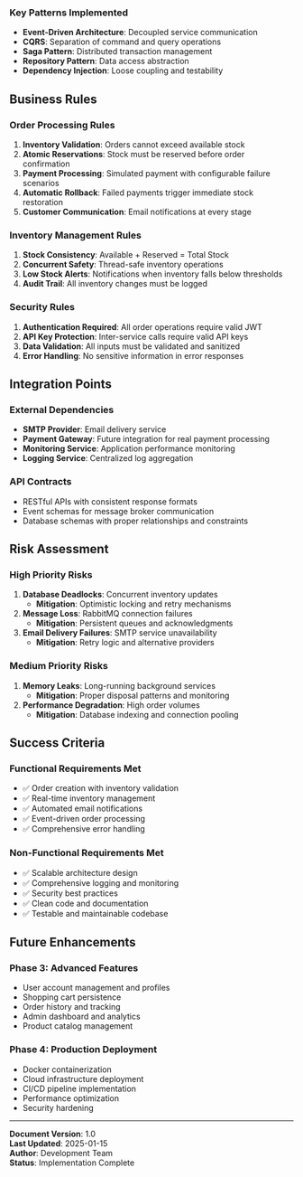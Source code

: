 
### Key Patterns Implemented
- **Event-Driven Architecture**: Decoupled service communication
- **CQRS**: Separation of command and query operations  
- **Saga Pattern**: Distributed transaction management
- **Repository Pattern**: Data access abstraction
- **Dependency Injection**: Loose coupling and testability

## Business Rules

### Order Processing Rules
1. **Inventory Validation**: Orders cannot exceed available stock
2. **Atomic Reservations**: Stock must be reserved before order confirmation
3. **Payment Processing**: Simulated payment with configurable failure scenarios
4. **Automatic Rollback**: Failed payments trigger immediate stock restoration
5. **Customer Communication**: Email notifications at every stage

### Inventory Management Rules
1. **Stock Consistency**: Available + Reserved = Total Stock
2. **Concurrent Safety**: Thread-safe inventory operations
3. **Low Stock Alerts**: Notifications when inventory falls below thresholds
4. **Audit Trail**: All inventory changes must be logged

### Security Rules
1. **Authentication Required**: All order operations require valid JWT
2. **API Key Protection**: Inter-service calls require valid API keys
3. **Data Validation**: All inputs must be validated and sanitized
4. **Error Handling**: No sensitive information in error responses

## Integration Points

### External Dependencies
- **SMTP Provider**: Email delivery service
- **Payment Gateway**: Future integration for real payment processing
- **Monitoring Service**: Application performance monitoring
- **Logging Service**: Centralized log aggregation

### API Contracts
- RESTful APIs with consistent response formats
- Event schemas for message broker communication
- Database schemas with proper relationships and constraints

## Risk Assessment

### High Priority Risks
1. **Database Deadlocks**: Concurrent inventory updates
   - **Mitigation**: Optimistic locking and retry mechanisms
2. **Message Loss**: RabbitMQ connection failures
   - **Mitigation**: Persistent queues and acknowledgments
3. **Email Delivery Failures**: SMTP service unavailability
   - **Mitigation**: Retry logic and alternative providers

### Medium Priority Risks
1. **Memory Leaks**: Long-running background services
   - **Mitigation**: Proper disposal patterns and monitoring
2. **Performance Degradation**: High order volumes
   - **Mitigation**: Database indexing and connection pooling

## Success Criteria

### Functional Requirements Met
- ✅ Order creation with inventory validation
- ✅ Real-time inventory management
- ✅ Automated email notifications
- ✅ Event-driven order processing
- ✅ Comprehensive error handling

### Non-Functional Requirements Met
- ✅ Scalable architecture design
- ✅ Comprehensive logging and monitoring
- ✅ Security best practices
- ✅ Clean code and documentation
- ✅ Testable and maintainable codebase

## Future Enhancements

### Phase 3: Advanced Features
- User account management and profiles
- Shopping cart persistence
- Order history and tracking
- Admin dashboard and analytics
- Product catalog management

### Phase 4: Production Deployment
- Docker containerization
- Cloud infrastructure deployment
- CI/CD pipeline implementation
- Performance optimization
- Security hardening

---

**Document Version**: 1.0  
**Last Updated**: 2025-01-15  
**Author**: Development Team  
**Status**: Implementation Complete